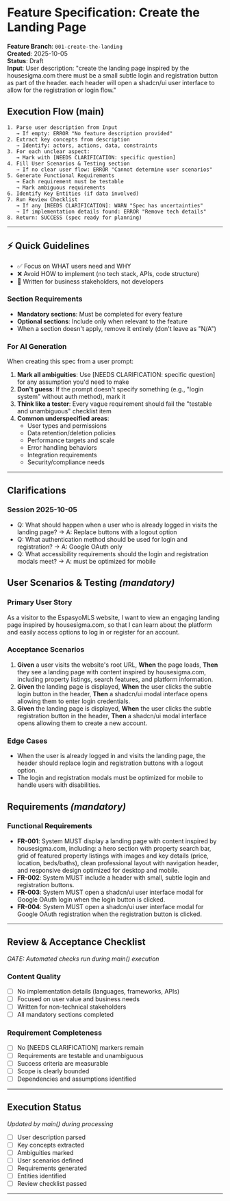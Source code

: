 # Feature Specification: Create the Landing Page

**Feature Branch**: `001-create-the-landing`  
**Created**: 2025-10-05  
**Status**: Draft  
**Input**: User description: "create the landing page inspired by the housesigma.com there must be a small subtle login and registration button as part of the header. each header will open a shadcn/ui user interface to allow for the registration or login flow."

## Execution Flow (main)
```
1. Parse user description from Input
   → If empty: ERROR "No feature description provided"
2. Extract key concepts from description
   → Identify: actors, actions, data, constraints
3. For each unclear aspect:
   → Mark with [NEEDS CLARIFICATION: specific question]
4. Fill User Scenarios & Testing section
   → If no clear user flow: ERROR "Cannot determine user scenarios"
5. Generate Functional Requirements
   → Each requirement must be testable
   → Mark ambiguous requirements
6. Identify Key Entities (if data involved)
7. Run Review Checklist
   → If any [NEEDS CLARIFICATION]: WARN "Spec has uncertainties"
   → If implementation details found: ERROR "Remove tech details"
8. Return: SUCCESS (spec ready for planning)
```

---

## ⚡ Quick Guidelines
- ✅ Focus on WHAT users need and WHY
- ❌ Avoid HOW to implement (no tech stack, APIs, code structure)
- 👥 Written for business stakeholders, not developers

### Section Requirements
- **Mandatory sections**: Must be completed for every feature
- **Optional sections**: Include only when relevant to the feature
- When a section doesn't apply, remove it entirely (don't leave as "N/A")

### For AI Generation
When creating this spec from a user prompt:
1. **Mark all ambiguities**: Use [NEEDS CLARIFICATION: specific question] for any assumption you'd need to make
2. **Don't guess**: If the prompt doesn't specify something (e.g., "login system" without auth method), mark it
3. **Think like a tester**: Every vague requirement should fail the "testable and unambiguous" checklist item
4. **Common underspecified areas**:
   - User types and permissions
   - Data retention/deletion policies  
   - Performance targets and scale
   - Error handling behaviors
   - Integration requirements
   - Security/compliance needs

---

## Clarifications

### Session 2025-10-05
- Q: What should happen when a user who is already logged in visits the landing page? → A: Replace buttons with a logout option
- Q: What authentication method should be used for login and registration? → A: Google OAuth only
- Q: What accessibility requirements should the login and registration modals meet? → A: must be optimized for mobile

## User Scenarios & Testing *(mandatory)*

### Primary User Story
As a visitor to the EspasyoMLS website, I want to view an engaging landing page inspired by housesigma.com, so that I can learn about the platform and easily access options to log in or register for an account.

### Acceptance Scenarios
1. **Given** a user visits the website's root URL, **When** the page loads, **Then** they see a landing page with content inspired by housesigma.com, including property listings, search features, and platform information.
2. **Given** the landing page is displayed, **When** the user clicks the subtle login button in the header, **Then** a shadcn/ui modal interface opens allowing them to enter login credentials.
3. **Given** the landing page is displayed, **When** the user clicks the subtle registration button in the header, **Then** a shadcn/ui modal interface opens allowing them to create a new account.

### Edge Cases
- When the user is already logged in and visits the landing page, the header should replace login and registration buttons with a logout option.
- The login and registration modals must be optimized for mobile to handle users with disabilities.

## Requirements *(mandatory)*

### Functional Requirements
- **FR-001**: System MUST display a landing page with content inspired by housesigma.com, including: a hero section with property search bar, grid of featured property listings with images and key details (price, location, beds/baths), clean professional layout with navigation header, and responsive design optimized for desktop and mobile.
- **FR-002**: System MUST include a header with small, subtle login and registration buttons.
- **FR-003**: System MUST open a shadcn/ui user interface modal for Google OAuth login when the login button is clicked.
- **FR-004**: System MUST open a shadcn/ui user interface modal for Google OAuth registration when the registration button is clicked.

---

## Review & Acceptance Checklist
*GATE: Automated checks run during main() execution*

### Content Quality
- [ ] No implementation details (languages, frameworks, APIs)
- [ ] Focused on user value and business needs
- [ ] Written for non-technical stakeholders
- [ ] All mandatory sections completed

### Requirement Completeness
- [ ] No [NEEDS CLARIFICATION] markers remain
- [ ] Requirements are testable and unambiguous  
- [ ] Success criteria are measurable
- [ ] Scope is clearly bounded
- [ ] Dependencies and assumptions identified

---

## Execution Status
*Updated by main() during processing*

- [ ] User description parsed
- [ ] Key concepts extracted
- [ ] Ambiguities marked
- [ ] User scenarios defined
- [ ] Requirements generated
- [ ] Entities identified
- [ ] Review checklist passed

---
